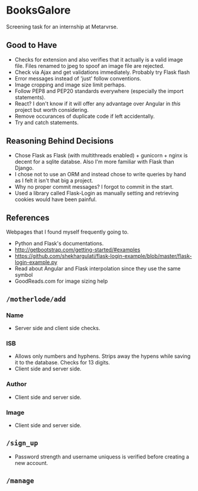 # BooksGalore
Screening task for an internship at Metarvrse.  


## Good to Have
- Checks for extension and also verifies that it actually is a valid image file. Files renamed to jpeg to spoof an image file are rejected.
- Check via Ajax and get validations immediately. Probably try Flask flash
- Error messages instead of 'just' follow conventions.
- Image cropping and image size limit perhaps.
- Follow PEP8 and PEP20 standards everywhere (especially the import statements).
- React? I don't know if it will offer any advantage over Angular in *this* project but worth considering.
- Remove occurances of duplicate code if left accidentally.
- Try and catch statements.

## Reasoning Behind Decisions
- Chose Flask as Flask (with multithreads enabled) + gunicorn + nginx is decent for a sqlite databse. Also I'm more familiar with Flask than Django.
- I chose not to use an ORM and instead chose to write queries by hand as I felt it isn't that big a project.
- Why no proper commit messages? I forgot to commit in the start.
- Used a library called Flask-Login as manually setting and retrieving cookies would have been painful.

## References
Webpages that I found myself frequently going to.
- Python and Flask's documentations.
- http://getbootstrap.com/getting-started/#examples
- https://github.com/shekhargulati/flask-login-example/blob/master/flask-login-example.py
- Read about Angular and Flask interpolation since they use the same symbol
- GoodReads.com for image sizing help


## ```/motherlode/add```

### Name
- Server side and client side checks.  
### ISB
- Allows only numbers and hyphens. Strips away the hypens while saving it to the database. Checks for 13 digits.  
- Client side and server side.  
### Author
- Client side and server side.  
### Image 
- Client side and server side.  

## ```/sign_up```
- Password strength and username uniquess is verified before creating a new account.


## ```/manage```